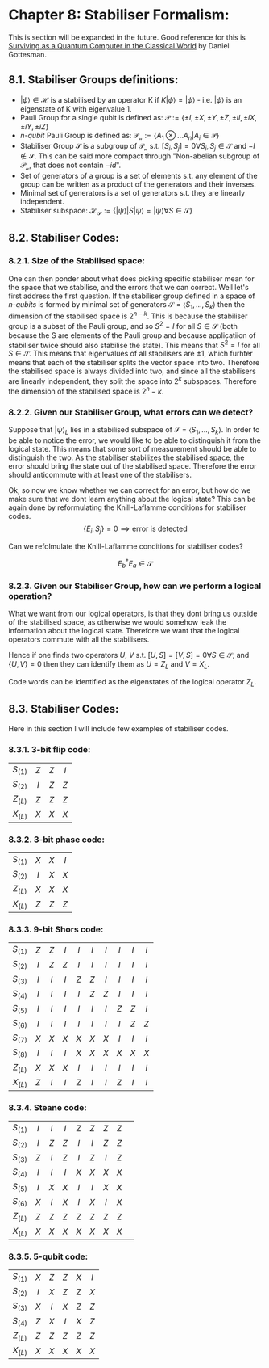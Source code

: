 # Chapter 8: Stabiliser Formalism:

This is section will be expanded in the future. Good reference for this is [Surviving as a Quantum Computer in the Classical World](https://www.cs.umd.edu/class/spring2024/cmsc858G/QECCbook-2024-ch1-15.pdf) by Daniel Gottesman.

## 8.1. Stabiliser Groups definitions:
- $\left|\phi\right> \in \mathcal{H}$ is a stabilised by an operator K if $K\left|\phi\right> = \left|\phi\right>$ - i.e. $\left|\phi\right>$ is an eigenstate of K with eigenvalue 1.
- Pauli Group for a single qubit is defined as: $\mathcal{P} := \left\{ \pm I, \pm X, \pm Y, \pm Z, \pm i I, \pm i X, \pm i Y, \pm i Z \right\}$
- _n-qubit_ Pauli Group is defined as: $\mathcal{P_n} := \{A_1 \otimes ... A_n |A_i \in \mathcal{P}\}$
- Stabiliser Group $\mathcal{S}$ is a subgroup of $\mathcal{P_n}$ s.t. $[S_i, S_j] = 0 \forall S_i, S_j \in \mathcal{S}$ and $-I \notin \mathcal{S}$. This can be said more compact through "Non-abelian subgroup of $\mathcal{P_n}$, that does not contain $-id$".
- Set of generators of a group is a set of elements s.t. any element of the group can be written as a product of the generators and their inverses.
- Minimal set of generators is a set of generators s.t. they are linearly independent.
- Stabiliser subspace: $\mathcal{H_S} := \{\left|\psi\right> | S\left|\psi\right> = \left|\psi\right> \forall S \in \mathcal{S}\}$

## 8.2. Stabiliser Codes:

### 8.2.1. Size of the Stabilised space:

One can then ponder about what does picking specific stabiliser mean for the space that we stabilise, and the errors that we can correct. Well let's first address the first question. If the stabiliser group defined in a space of _n-qubits_ is formed by minimal set of generators $\mathcal{S} = \left< S_1, ..., S_k \right>$ then the dimension of the stabilised space is $2^{n- k}$. This is because the stabiliser group is a subset of the Pauli group, and so $S^2=I$ for all $S \in \mathcal{S}$ (both because the S are elements of the Pauli group and because applicatiion of stabiliser twice should also stabilise the state). This means that $S^2 = I$ for all $S \in \mathcal{S}$. This means that eigenvalues of all stabilisers are $\pm 1$, which furhter means that each of the stabiliser splits the vector space into two. Therefore the stabilised space is always divided into two, and since all the stabilisers are linearly independent, they split the space into $2^k$ subspaces. Therefore the dimension of the stabilised space is $2^n - k$.

### 8.2.2. Given our Stabiliser Group, what errors can we detect?

Suppose that $\left|\psi\right>_L$ lies in a stabilised subspace of $\mathcal{S}=\left< S_1, ..., S_k \right>$. In order to be able to notice the error, we would like to be able to distinguish it from the logical state. This means that some sort of measurement should be able to distinguish the two. As the stabiliser stabilizes the stabilised space, the error should bring the state out of the stabilised space. Therefore the error should anticommute with at least one of the stabilisers.

Ok, so now we know whether we can correct for an error, but how do we make sure that we dont learn anything about the logical state? This can be again done by reformulating the Knill-Laflamme conditions for stabiliser codes.
$$
\{E_i, S_j\} = 0 \implies \text{error is detected}
$$

Can we refolmulate the Knill-Laflamme conditions for stabiliser codes?

$$
E_b^\dagger E_a \in \mathcal{S}
$$

### 8.2.3. Given our Stabiliser Group, how can we perform a logical operation?

What we want from our logical operators, is that they dont bring us outside of the stabilised space, as otherwise we would somehow leak the information about the logical state. Therefore we want that the logical operators commute with all the stabilisers. 

Hence if one finds two operators $U$, $V$ s.t. $[U, S]=[V, S]=0 \forall S \in \mathcal{S}$, and $\{U, V\}=0$ then they can identify them as $U=Z_L$ and $V=X_L$.

Code words can be identified as the eigenstates of the logical operator $Z_L$.


## 8.3. Stabiliser Codes:

Here in this section I will include few examples of stabiliser codes.

### 8.3.1. 3-bit flip code:

| | | | |
| :---: | :---: | :---: | :---: |
| $S_(1)$ | $Z$ | $Z$ | $I$ |
| $S_(2)$ | $I$ | $Z$ | $Z$ |
| $Z_(L)$ | $Z$ | $Z$ | $Z$ |
| $X_(L)$ | $X$ | $X$ | $X$ |

### 8.3.2. 3-bit phase code:
| | | | |
| :---: | :---: | :---: | :---: |
| $S_(1)$ | $X$ | $X$ | $I$ |
| $S_(2)$ | $I$ | $X$ | $X$ |
| $Z_(L)$ | $X$ | $X$ | $X$ |
| $X_(L)$ | $Z$ | $Z$ | $Z$ |

### 8.3.3. 9-bit Shors code:
| | | | | | | | | | |   
| :---: | :---: | :---: | :---: | :---: | :---: | :---: | :---: | :---: | :---: |
| $S_(1)$ | $Z$ | $Z$ | $I$ | $I$ | $I$ | $I$ | $I$ | $I$ | $I$ |
| $S_(2)$ | $I$ | $Z$ | $Z$ | $I$ | $I$ | $I$ | $I$ | $I$ | $I$ |
| $S_(3)$ | $I$ | $I$ | $I$ | $Z$ | $Z$ | $I$ | $I$ | $I$ | $I$ |
| $S_(4)$ | $I$ | $I$ | $I$ | $I$ | $Z$ | $Z$ | $I$ | $I$ | $I$ |
| $S_(5)$ | $I$ | $I$ | $I$ | $I$ | $I$ | $I$ | $Z$ | $Z$ | $I$ |
| $S_(6)$ | $I$ | $I$ | $I$ | $I$ | $I$ | $I$ | $I$ | $Z$ | $Z$ |
| $S_(7)$ | $X$ | $X$ | $X$ | $X$ | $X$ | $X$ | $I$ | $I$ | $I$ |
| $S_(8)$ | $I$ | $I$ | $I$ | $X$ | $X$ | $X$ | $X$ | $X$ | $X$ |
| $Z_(L)$ | $X$ | $X$ | $X$ | $I$ | $I$ | $I$ | $I$ | $I$ | $I$ |
| $X_(L)$ | $Z$ | $I$ | $I$ | $Z$ | $I$ | $I$ | $Z$ | $I$ | $I$ |

### 8.3.4. Steane code:
| | | | | | | | | |
| :---: | :---: | :---: | :---: | :---: | :---: | :---: | :---: | :---: |
| $S_(1)$ | $I$ | $I$ | $I$ | $Z$ | $Z$ | $Z$ | $Z$ |
| $S_(2)$ | $I$ | $Z$ | $Z$ | $I$ | $I$ | $Z$ | $Z$ |
| $S_(3)$ | $Z$ | $I$ | $Z$ | $I$ | $Z$ | $I$ | $Z$ |
| $S_(4)$ | $I$ | $I$ | $I$ | $X$ | $X$ | $X$ | $X$ |
| $S_(5)$ | $I$ | $X$ | $X$ | $I$ | $I$ | $X$ | $X$ |
| $S_(6)$ | $X$ | $I$ | $X$ | $I$ | $X$ | $I$ | $X$ |
| $Z_(L)$ | $Z$ | $Z$ | $Z$ | $Z$ | $Z$ | $Z$ | $Z$ |
| $X_(L)$ | $X$ | $X$ | $X$ | $X$ | $X$ | $X$ | $X$ |

### 8.3.5. 5-qubit code:

| | | | | | |
| :---: | :---: | :---: | :---: | :---: | :---: |
| $S_(1)$ | $X$ | $Z$ | $Z$ | $X$ | $I$ |
| $S_(2)$ | $I$ | $X$ | $Z$ | $Z$ | $X$ |
| $S_(3)$ | $X$ | $I$ | $X$ | $Z$ | $Z$ |
| $S_(4)$ | $Z$ | $X$ | $I$ | $X$ | $Z$ |
| $Z_(L)$ | $Z$ | $Z$ | $Z$ | $Z$ | $Z$ |
| $X_(L)$ | $X$ | $X$ | $X$ | $X$ | $X$ |
